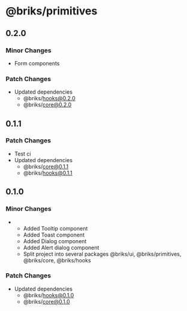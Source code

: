 # @briks/primitives

## 0.2.0

### Minor Changes

- Form components

### Patch Changes

- Updated dependencies
  - @briks/hooks@0.2.0
  - @briks/core@0.2.0

## 0.1.1

### Patch Changes

- Test ci
- Updated dependencies
  - @briks/core@0.1.1
  - @briks/hooks@0.1.1

## 0.1.0

### Minor Changes

- - Added Tooltip component
  - Added Toast component
  - Added Dialog component
  - Added Alert dialog component
  - Split project into several packages @briks/ui, @briks/primitives, @briks/core, @briks/hooks

### Patch Changes

- Updated dependencies
  - @briks/hooks@0.1.0
  - @briks/core@0.1.0

